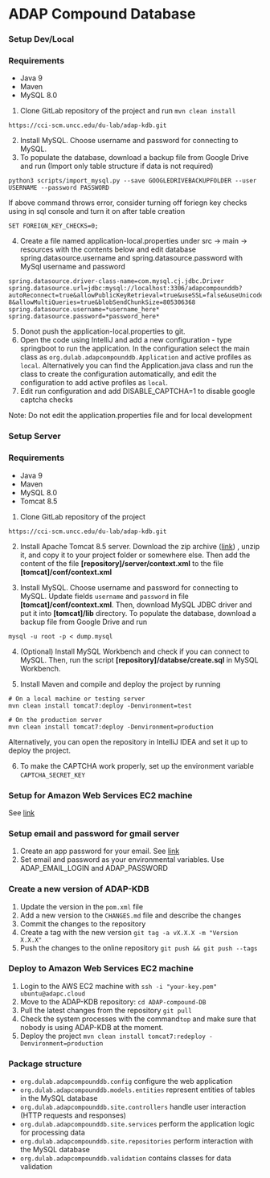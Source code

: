 # ADAP Compound Database

### Setup Dev/Local

### Requirements
- Java 9
- Maven
- MySQL 8.0

1. Clone GitLab repository of the project and run `mvn clean install`
```
https://cci-scm.uncc.edu/du-lab/adap-kdb.git
```

2. Install MySQL. Choose username and password for connecting to MySQL.
3. To populate the database, download a backup file from Google Drive and run (Import only table structure if data is not required)
```
python3 scripts/import_mysql.py --save GOOGLEDRIVEBACKUPFOLDER --user USERNAME --password PASSWORD
```
If above command throws error, consider turning off foriegn key checks using in sql console and turn it on after table creation
```
SET FOREIGN_KEY_CHECKS=0;
```
4. Create a file named application-local.properties under src -> main -> resources with the contents below and edit database spring.datasource.username and spring.datasource.password with MySql username and password
```
spring.datasource.driver-class-name=com.mysql.cj.jdbc.Driver
spring.datasource.url=jdbc:mysql://localhost:3306/adapcompounddb?autoReconnect=true&allowPublicKeyRetrieval=true&useSSL=false&useUnicode=yes&characterEncoding=UTF-8&allowMultiQueries=true&blobSendChunkSize=805306368
spring.datasource.username=*username_here*
spring.datasource.password=*password_here*
```
5. Donot push the application-local.properties to git.
6. Open the code using IntelliJ and add a new configuration - type springboot to run the application. In the configuration select the main class as `org.dulab.adapcompounddb.Application` and active profiles as `local`. Alternatively you can find the Application.java class and run the class to create the configuration automatically, and edit the configuration to add active profiles as `local`.
7. Edit run configuration and add DISABLE_CAPTCHA=1 to disable google captcha checks

Note: Do not edit the application.properties file and for local development

### Setup Server

### Requirements
- Java 9
- Maven
- MySQL 8.0
- Tomcat 8.5
1. Clone GitLab repository of the project
```
https://cci-scm.uncc.edu/du-lab/adap-kdb.git
```
2. Install Apache Tomcat 8.5 server. Download the zip archive
   ([link](https://mirrors.ocf.berkeley.edu/apache/tomcat/tomcat-8/v8.5.61/bin/apache-tomcat-8.5.61.zip))
   , unzip it, and copy it to your project folder or somewhere else.
   Then add the content of the file
   **[repository]/server/context.xml** to the file **[tomcat]/conf/context.xml**

3. Install MySQL. Choose username and password for connecting to MySQL. Update fields `username` and
   `password` in file **[tomcat]/conf/context.xml**. Then, download MySQL JDBC driver and put it into
   **[tomcat]/lib** directory. To populate the database, download a backup file from Google Drive and run
```
mysql -u root -p < dump.mysql
```

4. (Optional) Install MySQL Workbench and check if you can connect to MySQL. Then, run the script **[repository]/databse/create.sql** in MySQL Workbench.

5. Install Maven and compile and deploy the project by running
```
# On a local machine or testing server
mvn clean install tomcat7:deploy -Denvironment=test

# On the production server
mvn clean install tomcat7:deploy -Denvironment=production
```
Alternatively, you can open the repository in IntelliJ IDEA and set it up to deploy the project.

6. To make the CAPTCHA work properly, set up the environment variable `CAPTCHA_SECRET_KEY`

### Setup for Amazon Web Services EC2 machine
See [link](INSTALL_LINUX.md)

### Setup email and password for gmail server
1. Create an app password for your email. See [link](https://support.google.com/accounts/answer/185833?hl=en#zippy=%2Cwhy-you-may-need-an-app-password)
2. Set email and password as your environmental variables. Use ADAP_EMAIL_LOGIN and ADAP_PASSWORD

### Create a new version of ADAP-KDB
1. Update the version in the `pom.xml` file
2. Add a new version to the `CHANGES.md` file and describe the changes
3. Commit the changes to the repository
4. Create a tag with the new version `git tag -a vX.X.X -m "Version X.X.X"`
5. Push the changes to the online repository `git push && git push --tags`

### Deploy to Amazon Web Services EC2 machine
1. Login to the AWS EC2 machine with `ssh -i "your-key.pem" ubuntu@adapc.cloud`
2. Move to the ADAP-KDB repository: `cd ADAP-compound-DB`
3. Pull the latest changes from the repository `git pull`
4. Check the system processes with the command`top` and make sure that nobody is using ADAP-KDB at the moment.
5. Deploy the project `mvn clean install tomcat7:redeploy -Denvironment=production`

### Package structure
* `org.dulab.adapcompounddb.config` configure the web application
* `org.dulab.adapcompounddb.models.entities` represent entities of tables in the MySQL database
* `org.dulab.adapcompounddb.site.controllers` handle user interaction (HTTP requests and responses)
* `org.dulab.adapcompounddb.site.services` perform the application logic for processing data
* `org.dulab.adapcompounddb.site.repositories` perform interaction with the MySQL database
* `org.dulab.adapcompounddb.validation` contains classes for data validation

